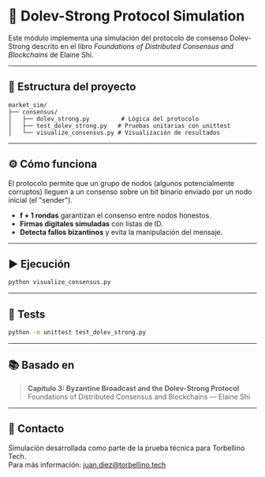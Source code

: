 # 🧠 Dolev-Strong Protocol Simulation

Este módulo implementa una simulación del protocolo de consenso Dolev-Strong descrito en el libro _Foundations of Distributed Consensus and Blockchains_ de Elaine Shi.

---

## 📁 Estructura del proyecto

```
market_sim/
├── consensus/
│   ├── dolev_strong.py         # Lógica del protocolo
│   ├── test_dolev_strong.py   # Pruebas unitarias con unittest
│   └── visualize_consensus.py # Visualización de resultados
```

---

## ⚙️ Cómo funciona

El protocolo permite que un grupo de nodos (algunos potencialmente corruptos) lleguen a un consenso sobre un bit binario enviado por un nodo inicial (el "sender").

- **f + 1 rondas** garantizan el consenso entre nodos honestos.
- **Firmas digitales simuladas** con listas de ID.
- **Detecta fallos bizantinos** y evita la manipulación del mensaje.

---

## ▶️ Ejecución

```bash
python visualize_consensus.py
```

---

## 🧪 Tests

```bash
python -m unittest test_dolev_strong.py
```

---

## 📚 Basado en

> **Capítulo 3: Byzantine Broadcast and the Dolev-Strong Protocol**  
> Foundations of Distributed Consensus and Blockchains — Elaine Shi

---

## 📩 Contacto

Simulación desarrollada como parte de la prueba técnica para Torbellino Tech.  
Para más información: [juan.diez@torbellino.tech](mailto:juan.diez@torbellino.tech)
